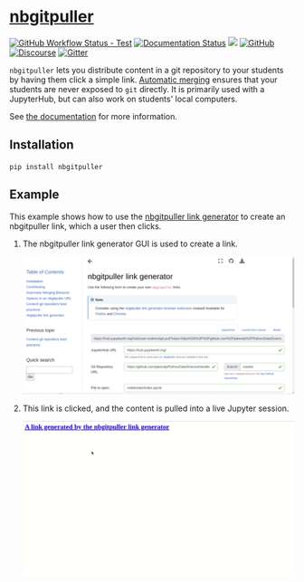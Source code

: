 # [nbgitpuller](https://github.com/jupyterhub/nbgitpuller)

[![GitHub Workflow Status - Test](https://img.shields.io/github/workflow/status/jupyterhub/nbgitpuller/Tests?logo=github&label=tests)](https://github.com/jupyterhub/nbgitpuller/actions)
[![Documentation Status](https://readthedocs.org/projects/nbgitpuller/badge/?version=latest)](https://nbgitpuller.readthedocs.io/en/latest/?badge=latest)
[![](https://img.shields.io/pypi/v/nbgitpuller.svg?logo=pypi)](https://pypi.python.org/pypi/nbgitpuller)
[![GitHub](https://img.shields.io/badge/issue_tracking-github-blue?logo=github)](https://github.com/jupyterhub/nbgitpuller/issues)
[![Discourse](https://img.shields.io/badge/help_forum-discourse-blue?logo=discourse)](https://discourse.jupyter.org/c/jupyterhub)
[![Gitter](https://img.shields.io/badge/social_chat-gitter-blue?logo=gitter)](https://gitter.im/jupyterhub/jupyterhub)

`nbgitpuller` lets you distribute content in a git repository to your students
by having them click a simple link. [Automatic
merging](https://nbgitpuller.readthedocs.io/en/latest/topic/automatic-merging.html)
ensures that your students are never exposed to `git` directly. It is primarily
used with a JupyterHub, but can also work on students' local computers.

See [the documentation](https://nbgitpuller.readthedocs.io) for more
information.

## Installation

```shell
pip install nbgitpuller
```

## Example

This example shows how to use the [nbgitpuller link generator]
to create an nbgitpuller link, which a user then clicks.

[nbgitpuller link generator]: https://nbgitpuller.readthedocs.io/en/latest/link.html

1. The nbgitpuller link generator GUI is used to create a
   link.

   ![](https://raw.githubusercontent.com/jupyterhub/nbgitpuller/9f380a933335f0f069b6e2f9965ed78c3abcce7a/docs/_static/nbgitpuller-link-generator.png)

2. This link is clicked, and the content is pulled into a live Jupyter session.

   ![](https://raw.githubusercontent.com/jupyterhub/nbgitpuller/9f380a933335f0f069b6e2f9965ed78c3abcce7a/docs/_static/nbgitpuller-demo.gif)
